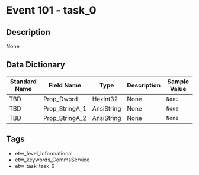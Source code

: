 # Event 101 - task_0

## Description
None

## Data Dictionary
|Standard Name|Field Name|Type|Description|Sample Value|
|---|---|---|---|---|
|TBD|Prop_Dword|HexInt32|None|`None`|
|TBD|Prop_StringA_1|AnsiString|None|`None`|
|TBD|Prop_StringA_2|AnsiString|None|`None`|

## Tags
* etw_level_Informational
* etw_keywords_CommsService
* etw_task_task_0